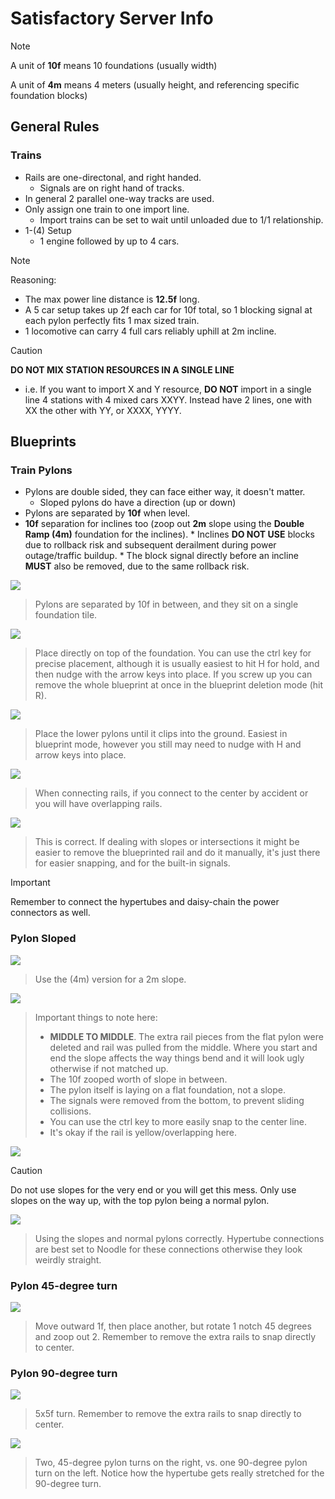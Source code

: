 # Satisfactory Server Info
> [!NOTE]
> A unit of **10f** means 10 foundations (usually width)
>
> A unit of **4m** means 4 meters (usually height, and referencing specific foundation blocks)
## General Rules
### Trains
* Rails are one-directonal, and right handed.
    * Signals are on right hand of tracks.
* In general 2 parallel one-way tracks are used.
* Only assign one train to one import line.
    * Import trains can be set to wait until unloaded due to 1/1 relationship.
* 1-(4) Setup
    * 1 engine followed by up to 4 cars.

> [!NOTE]
> Reasoning:
> * The max power line distance is **12.5f** long.
> * A 5 car setup takes up 2f each car for 10f total, so 1 blocking signal at each pylon perfectly fits 1 max sized train.
> * 1 locomotive can carry 4 full cars reliably uphill at 2m incline.

> [!CAUTION]
> **DO NOT MIX STATION RESOURCES IN A SINGLE LINE**
>
> * i.e. If you want to import X and Y resource, **DO NOT** import in a single line 4 stations with 4 mixed cars XXYY. Instead have 2 lines, one with XX the other with YY, or XXXX, YYYY.

## Blueprints

### Train Pylons
* Pylons are double sided, they can face either way, it doesn't matter.
    * Sloped pylons do have a direction (up or down)
* Pylons are separated by **10f** when level.
* **10f** separation for inclines too (zoop out **2m** slope using the **Double Ramp (4m)** foundation for the inclines).
        * Inclines **DO NOT USE** blocks due to rollback risk and subsequent derailment during power outage/traffic buildup.
        * The block signal directly before an incline **MUST** also be removed, due to the same rollback risk.

![](media/pylons2.png)
> Pylons are separated by 10f in between, and they sit on a single foundation tile.

![](media/pylons1.png)
> Place directly on top of the foundation. You can use the ctrl key for precise placement, although it is usually easiest to hit H for hold, and then nudge with the arrow keys into place. If you screw up you can remove the whole blueprint at once in the blueprint deletion mode (hit R).

![](media/pylons3.png)
> Place the lower pylons until it clips into the ground. Easiest in blueprint mode, however you still may need to nudge with H and arrow keys into place.

![](media/pylons4.png)
> When connecting rails, if you connect to the center by accident or you will have overlapping rails.

![](media/pylons5.png)
> This is correct. If dealing with slopes or intersections it might be easier to remove the blueprinted rail and do it manually, it's just there for easier snapping, and for the built-in signals.

> [!IMPORTANT]
> Remember to connect the hypertubes and daisy-chain the power connectors as well.

### Pylon Sloped
![](media/doubleramps.png)
> Use the (4m) version for a 2m slope.

![](media/pylons7.png)
> Important things to note here:
> * **MIDDLE TO MIDDLE**. The extra rail pieces from the flat pylon were deleted and rail was pulled from the middle. Where you start and end the slope affects the way things bend and it will look ugly otherwise if not matched up.
> * The 10f zooped worth of slope in between.
> * The pylon itself is laying on a flat foundation, not a slope.
> * The signals were removed from the bottom, to prevent sliding collisions.
> * You can use the ctrl key to more easily snap to the center line.
> * It's okay if the rail is yellow/overlapping here.

![](media/pylons8.png)
> [!CAUTION]
> Do not use slopes for the very end or you will get this mess. Only use slopes on the way up, with the top pylon being a normal pylon.

![](media/pylons9.png)
> Using the slopes and normal pylons correctly. Hypertube connections are best set to Noodle for these connections otherwise they look weirdly straight.

### Pylon 45-degree turn
![](media/pylons10.png)
> Move outward 1f, then place another, but rotate 1 notch 45 degrees and zoop out 2. Remember to remove the extra rails to snap directly to center.

### Pylon 90-degree turn
![](media/pylons11.png)
> 5x5f turn. Remember to remove the extra rails to snap directly to center.

![](media/pylons12.png)
> Two, 45-degree pylon turns on the right, vs. one 90-degree pylon turn on the left. Notice how the hypertube gets really stretched for the 90-degree turn.
